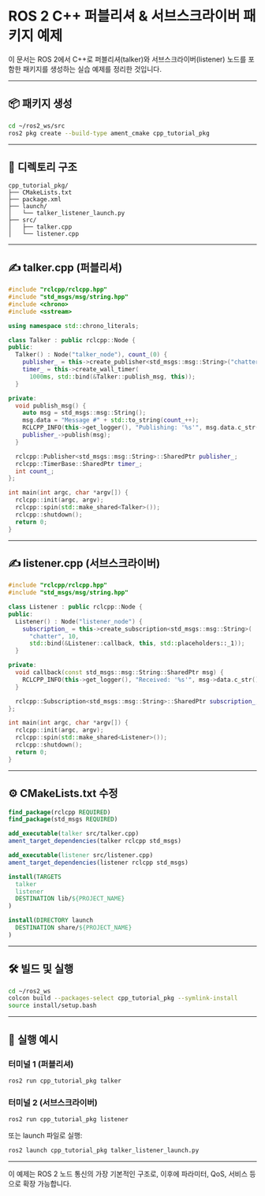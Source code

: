 # ROS 2 C++ 퍼블리셔 & 서브스크라이버 패키지 예제

이 문서는 ROS 2에서 C++로 퍼블리셔(talker)와 서브스크라이버(listener) 노드를 포함한 패키지를 생성하는 실습 예제를 정리한 것입니다.

---

## 📦 패키지 생성

```bash
cd ~/ros2_ws/src
ros2 pkg create --build-type ament_cmake cpp_tutorial_pkg
```

---

## 📁 디렉토리 구조

```
cpp_tutorial_pkg/
├── CMakeLists.txt
├── package.xml
├── launch/
│   └── talker_listener_launch.py
├── src/
│   ├── talker.cpp
│   └── listener.cpp
```

---

## ✍️ talker.cpp (퍼블리셔)

```cpp
#include "rclcpp/rclcpp.hpp"
#include "std_msgs/msg/string.hpp"
#include <chrono>
#include <sstream>

using namespace std::chrono_literals;

class Talker : public rclcpp::Node {
public:
  Talker() : Node("talker_node"), count_(0) {
    publisher_ = this->create_publisher<std_msgs::msg::String>("chatter", 10);
    timer_ = this->create_wall_timer(
      1000ms, std::bind(&Talker::publish_msg, this));
  }

private:
  void publish_msg() {
    auto msg = std_msgs::msg::String();
    msg.data = "Message #" + std::to_string(count_++);
    RCLCPP_INFO(this->get_logger(), "Publishing: '%s'", msg.data.c_str());
    publisher_->publish(msg);
  }

  rclcpp::Publisher<std_msgs::msg::String>::SharedPtr publisher_;
  rclcpp::TimerBase::SharedPtr timer_;
  int count_;
};

int main(int argc, char *argv[]) {
  rclcpp::init(argc, argv);
  rclcpp::spin(std::make_shared<Talker>());
  rclcpp::shutdown();
  return 0;
}
```

---

## ✍️ listener.cpp (서브스크라이버)

```cpp
#include "rclcpp/rclcpp.hpp"
#include "std_msgs/msg/string.hpp"

class Listener : public rclcpp::Node {
public:
  Listener() : Node("listener_node") {
    subscription_ = this->create_subscription<std_msgs::msg::String>(
      "chatter", 10,
      std::bind(&Listener::callback, this, std::placeholders::_1));
  }

private:
  void callback(const std_msgs::msg::String::SharedPtr msg) {
    RCLCPP_INFO(this->get_logger(), "Received: '%s'", msg->data.c_str());
  }

  rclcpp::Subscription<std_msgs::msg::String>::SharedPtr subscription_;
};

int main(int argc, char *argv[]) {
  rclcpp::init(argc, argv);
  rclcpp::spin(std::make_shared<Listener>());
  rclcpp::shutdown();
  return 0;
}
```

---

## ⚙️ CMakeLists.txt 수정

```cmake
find_package(rclcpp REQUIRED)
find_package(std_msgs REQUIRED)

add_executable(talker src/talker.cpp)
ament_target_dependencies(talker rclcpp std_msgs)

add_executable(listener src/listener.cpp)
ament_target_dependencies(listener rclcpp std_msgs)

install(TARGETS
  talker
  listener
  DESTINATION lib/${PROJECT_NAME}
)

install(DIRECTORY launch
  DESTINATION share/${PROJECT_NAME}
)
```

---

## 🛠️ 빌드 및 실행

```bash
cd ~/ros2_ws
colcon build --packages-select cpp_tutorial_pkg --symlink-install
source install/setup.bash
```

---

## 🚀 실행 예시

### 터미널 1 (퍼블리셔)

```bash
ros2 run cpp_tutorial_pkg talker
```

### 터미널 2 (서브스크라이버)

```bash
ros2 run cpp_tutorial_pkg listener
```

또는 launch 파일로 실행:

```bash
ros2 launch cpp_tutorial_pkg talker_listener_launch.py
```

---

이 예제는 ROS 2 노드 통신의 가장 기본적인 구조로, 이후에 파라미터, QoS, 서비스 등으로 확장 가능합니다.